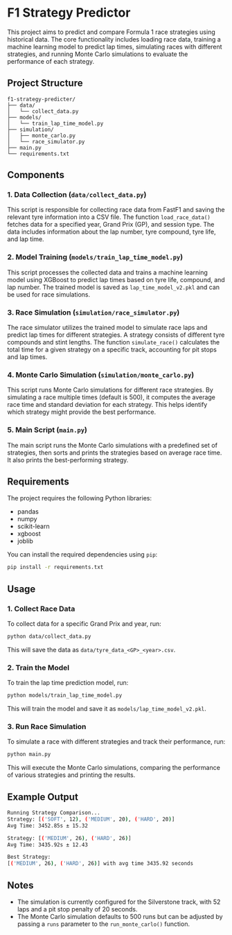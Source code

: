 
# F1 Strategy Predictor

This project aims to predict and compare Formula 1 race strategies using historical data. The core functionality includes loading race data, training a machine learning model to predict lap times, simulating races with different strategies, and running Monte Carlo simulations to evaluate the performance of each strategy.

## Project Structure

```
f1-strategy-predicter/
├── data/
│   └── collect_data.py
├── models/
│   └── train_lap_time_model.py
├── simulation/
│   ├── monte_carlo.py
│   └── race_simulator.py
├── main.py
└── requirements.txt
```

## Components

### 1. **Data Collection (`data/collect_data.py`)**

This script is responsible for collecting race data from FastF1 and saving the relevant tyre information into a CSV file. The function `load_race_data()` fetches data for a specified year, Grand Prix (GP), and session type. The data includes information about the lap number, tyre compound, tyre life, and lap time.

### 2. **Model Training (`models/train_lap_time_model.py`)**

This script processes the collected data and trains a machine learning model using XGBoost to predict lap times based on tyre life, compound, and lap number. The trained model is saved as `lap_time_model_v2.pkl` and can be used for race simulations.

### 3. **Race Simulation (`simulation/race_simulator.py`)**

The race simulator utilizes the trained model to simulate race laps and predict lap times for different strategies. A strategy consists of different tyre compounds and stint lengths. The function `simulate_race()` calculates the total time for a given strategy on a specific track, accounting for pit stops and lap times.

### 4. **Monte Carlo Simulation (`simulation/monte_carlo.py`)**

This script runs Monte Carlo simulations for different race strategies. By simulating a race multiple times (default is 500), it computes the average race time and standard deviation for each strategy. This helps identify which strategy might provide the best performance.

### 5. **Main Script (`main.py`)**

The main script runs the Monte Carlo simulations with a predefined set of strategies, then sorts and prints the strategies based on average race time. It also prints the best-performing strategy.

## Requirements

The project requires the following Python libraries:

- pandas
- numpy
- scikit-learn
- xgboost
- joblib

You can install the required dependencies using `pip`:

```bash
pip install -r requirements.txt
```

## Usage

### 1. **Collect Race Data**

To collect data for a specific Grand Prix and year, run:

```bash
python data/collect_data.py
```

This will save the data as `data/tyre_data_<GP>_<year>.csv`.

### 2. **Train the Model**

To train the lap time prediction model, run:

```bash
python models/train_lap_time_model.py
```

This will train the model and save it as `models/lap_time_model_v2.pkl`.

### 3. **Run Race Simulation**

To simulate a race with different strategies and track their performance, run:

```bash
python main.py
```

This will execute the Monte Carlo simulations, comparing the performance of various strategies and printing the results.

## Example Output

```bash
Running Strategy Comparison...
Strategy: [('SOFT', 12), ('MEDIUM', 20), ('HARD', 20)]
Avg Time: 3452.85s ± 15.32

Strategy: [('MEDIUM', 26), ('HARD', 26)]
Avg Time: 3435.92s ± 12.43

Best Strategy:
[('MEDIUM', 26), ('HARD', 26)] with avg time 3435.92 seconds
```

## Notes

- The simulation is currently configured for the Silverstone track, with 52 laps and a pit stop penalty of 20 seconds.
- The Monte Carlo simulation defaults to 500 runs but can be adjusted by passing a `runs` parameter to the `run_monte_carlo()` function.
